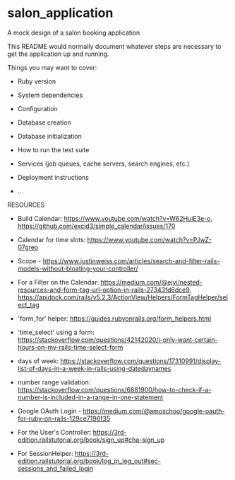 # salon_application
A mock design of a salon booking application

This README would normally document whatever steps are necessary to get the
application up and running.

Things you may want to cover:

* Ruby version

* System dependencies

* Configuration

* Database creation

* Database initialization

* How to run the test suite

* Services (job queues, cache servers, search engines, etc.)

* Deployment instructions

* ...



RESOURCES
- Build Calendar: https://www.youtube.com/watch?v=W62HuiE3e-o, https://github.com/excid3/simple_calendar/issues/170
- Calendar for time slots: https://www.youtube.com/watch?v=PJwZ-07greo
- Scope - https://www.justinweiss.com/articles/search-and-filter-rails-models-without-bloating-your-controller/
- For a Filter on the Calendar: https://medium.com/@ejyi/nested-resources-and-form-tag-url-option-in-rails-27343fd6dce9, https://apidock.com/rails/v5.2.3/ActionView/Helpers/FormTagHelper/select_tag
- 'form_for' helper: https://guides.rubyonrails.org/form_helpers.html

- 'time_select' using a form: https://stackoverflow.com/questions/42142020/i-only-want-certain-hours-on-my-rails-time-select-form

- days of week: https://stackoverflow.com/questions/17310991/display-list-of-days-in-a-week-in-rails-using-datedaynames
- number range validation: https://stackoverflow.com/questions/6881900/how-to-check-if-a-number-is-included-in-a-range-in-one-statement
- Google OAuth Login - https://medium.com/@amoschoo/google-oauth-for-ruby-on-rails-129ce7196f35
- For the User's Controller: https://3rd-edition.railstutorial.org/book/sign_up#cha-sign_up
- For SessionHelper: https://3rd-edition.railstutorial.org/book/log_in_log_out#sec-sessions_and_failed_login




